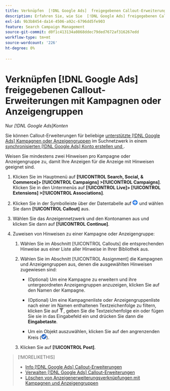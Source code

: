 ```yaml
---
title: Verknüpfen  [!DNL Google Ads]  freigegebenen Callout-Erweiterungen mit Kampagnen oder Anzeigengruppen
description: Erfahren Sie, wie Sie  [!DNL Google Ads] freigegebenen Callout-Erweiterungen Kampagnen oder Anzeigengruppen zuweisen.
exl-id: 9b3b8454-da14-4506-a92c-6796dd5fe903
feature: Search Campaign Management
source-git-commit: d0f1c413134a0868ddec79ded7672af316267edd
workflow-type: tm+mt
source-wordcount: '226'
ht-degree: 0%

---
```


# Verknüpfen [!DNL Google Ads] freigegebenen Callout-Erweiterungen mit Kampagnen oder Anzeigengruppen

Nur *[!DNL Google Ads]Konten*

Sie können Callout-Erweiterungen für beliebige [unterstützte [!DNL Google Ads] Kampagnen oder Anzeigengruppen](/help/search-social-commerce/introduction/supported-inventory.md) im Suchnetzwerk in einem [synchronisierten [!DNL Google Ads] Konto erstellen und &#x200B;](/help/search-social-commerce/campaign-management/accounts/ad-network-account-about.md).

Weisen Sie mindestens zwei Hinweisen pro Kampagne oder Anzeigengruppe zu, damit Ihre Anzeigen für die Anzeige mit Hinweisen geeignet sind.

1. Klicken Sie im Hauptmenü auf **[!UICONTROL Search, Social, & Commerce]> [!UICONTROL Campaigns] >[!UICONTROL Campaigns]**. Klicken Sie in den Untermenüs auf **[!UICONTROL Live]> [!UICONTROL Extensions] >[!UICONTROL Associations]**.

1. Klicken Sie in der Symbolleiste über der Datentabelle auf ![Erstellen](/help/search-social-commerce/assets/add.png "Erstellen") und wählen Sie dann **[!UICONTROL Callout]** aus.

1. Wählen Sie das Anzeigennetzwerk und den Kontonamen aus und klicken Sie dann auf **[!UICONTROL Continue]**.

1. Zuweisen von Hinweisen zu einer Kampagne oder Anzeigengruppe:

   1. Wählen Sie im Abschnitt [!UICONTROL Callouts] die entsprechenden Hinweise aus einer Liste aller Hinweise in Ihrer Bibliothek aus.

   1. Wählen Sie im Abschnitt [!UICONTROL Assignment] die Kampagnen und Anzeigengruppen aus, denen die ausgewählten Hinweisen zugewiesen sind:

      * (Optional) Um eine Kampagne zu erweitern und ihre untergeordneten Anzeigengruppen anzuzeigen, klicken Sie auf den Namen der Kampagne.

      * (Optional) Um eine Kampagnenliste oder Anzeigengruppenliste nach einer im Namen enthaltenen Textzeichenfolge zu filtern, klicken Sie auf ![Filter](/help/search-social-commerce/assets/filter.png "Filter"), geben Sie die Textzeichenfolge ein oder fügen Sie sie in das Eingabefeld ein und drücken Sie dann die **Eingabetaste**.

      * Um ein Objekt auszuwählen, klicken Sie auf den angrenzenden Kreis (![Auswählen](/help/search-social-commerce/assets/include.png "Auswählen")).

   1. Klicken Sie auf **[!UICONTROL Post]**.

>[!MORELIKETHIS]
>
>* [Info [!DNL Google Ads] Callout-Erweiterungen](callout-extension-about.md)
>* [Verwalten [!DNL Google Ads] Callout-Erweiterungen](callout-extension-manage.md)
>* [Löschen von Anzeigenerweiterungsverknüpfungen mit Kampagnen und Anzeigengruppen](/help/search-social-commerce/campaign-management/campaigns/ad-extension-association-delete.md)
